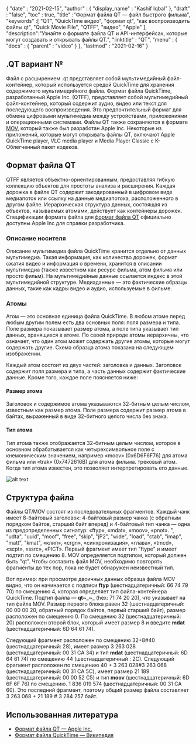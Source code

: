 {
  "date" : "2021-02-15",
  "author" : {
    "display_name" : "Kashif Iqbal"
},
  "draft" : "false",
  "toc" : true,
  "title" :"Формат файла QT — файл быстрого фильма",
  "keywords" :[ "QT", "QuickTime видео", "формат qt", "как воспроизводить файлы qt", "Quick Movie File", "QTFF", "видео", "Apple" ],
  "description":"Узнайте о формате файла QT и API-интерфейсах, которые могут создавать и открывать файлы QT.",
  "linktitle" : "QT",
  "menu" : {
    "docs" : {
      "parent" : "video"
}
},
  "lastmod" : "2021-02-16"
}

## .QT вариант №

Файл с расширением .qt представляет собой мультимедийный файл-контейнер, который используется средой QuickTime для хранения содержимого мультимедийного файла. Формат файла QuickTime, разработанный Apple Inc. (QTFF), представляет собой мультимедийный файл-контейнер, который содержит аудио, видео или текст для последующего воспроизведения. Это предпочтительный формат для обмена цифровыми мультимедиа между устройствами, приложениями и операционными системами. Файлы QT также сохраняются в формате [MOV](/ru/video/mov/), который также был разработан Apple Inc. Некоторые из приложений, которые могут открывать файлы QT, включают Apple QuickTime player, VLC media player и Media Player Classic с K- Облегченный пакет кодеков.

## Формат файла QT

QTFF является объектно-ориентированным, предоставляя гибкую коллекцию объектов для простоты анализа и расширения. Каждая дорожка в файле QT содержит закодированный в цифровом виде медиапоток или ссылку на данные медиапотока, расположенного в другом файле. Иерархическая структура данных, состоящая из объектов, называемых атомами, действует как контейнеры дорожек. Спецификации формата файла для [формат файла QT](https://developer.apple.com/documentation/quicktime-file-format) официально доступны Apple Inc для справки разработчика.

### Описание носителя

Описание мультимедиа файла QuickTime хранится отдельно от данных мультимедиа. Такая информация, как количество дорожек, формат сжатия видео и информация о времени, хранится в описании мультимедиа (также известном как ресурс фильма, атом фильма или просто фильм). На мультимедийные данные ссылается индекс в этой мультимедийной структуре. Медиаданные — это фактические образцы данных, такие как кадры видео и аудио, используемые в фильме.

### Атомы

Атом — это основная единица файла QuickTime. В любом атоме перед любым другим полем есть два основных поля: поля размера и типа. Поле размера показывает размер атома, а поле типа указывает тип данных, хранящихся в атоме. По своей природе атомы иерархичны, что означает, что один атом может содержать другие атомы, которые могут содержать другие. Схема образца атома показана на следующем изображении.

Каждый атом состоит из двух частей: заголовка и данных. Заголовок содержит поля размера и типа, а часть данных содержит фактические данные. Кроме того, каждое поле поясняется ниже:

#### Размер атома

Заголовок и содержимое атома указываются 32-битным целым числом, известным как размер атома. Поле размера содержит размер атома в байтах, выраженный в виде 32-битного целого числа без знака.

#### Тип атома

Тип атома также отображается 32-битным целым числом, которое в основном обрабатывается как четырехсимвольное поле с кнемоническим значением, например «moov» (0x6D6F6F76) для атома фильма или «trak» (0x7472616B) для атома фильма. трековый атом. Когда тип атома известен, это позволяет интерпретировать его данные.

![alt text](../QT_Sample_Atom.png "QT File Format")

## Структура файла ##

Файлы QT/MOV состоят из последовательных фрагментов. Каждый чанк имеет 8-байтовый заголовок: 4-байтовый размер чанка (с обратным порядком байтов, старший байт вперед) и 4-байтовый тип чанка — одна из предопределенных сигнатур: «ftyp», «mdat», «moov», «pnot». ", "udta", "uuid", "moof", "free", "skip", "jP2", "wide", "load", "ctab", "imap", "matt", "kmat", «клип», «crgn», «синхронизация», «глава», «tmcd», «scpt», «ssrc», «PICT». Первый фрагмент имеет тип "ftype" и имеет подтип по смещению 8. MOV определяется подтипом, который должен быть "qt". Чтобы составить файл MOV, необходимо повторять фрагменты до тех пор, пока не будет обнаружен неизвестный тип.

Вот пример: при просмотре двоичных данных образца файла MOV видно, что он начинается с подписи **ftyp** (шестнадцатеричный: 66 74 79 70) по смещению 4, которая определяет тип файла-контейнера QuickTime. Подтип файла — **qt~_~_** (hex: 71 74 20 20), что указывает на тип файла MOV. Размер первого блока равен 32 (шестнадцатеричный: 00 00 00 20, обратный порядок байтов, первый старший байт), размер расположен по смещению 0. По смещению 32 (шестнадцатеричный: 20) расположен второй блок, который имеет размер 8 и введите **mdat** (шестнадцатеричный: 6D 64 61 74).

Следующий фрагмент расположен по смещению 32+8#40 (шестнадцатеричный: 28), имеет размер 3 263 028 (шестнадцатеричный: 00 31 CA 34) и тип **mdat** (шестнадцатеричный: 6D 64 61 74) по смещению 44 (шестнадцатеричный : 2С). Следующий фрагмент расположен по смещению 40 + 3 263 028#3 263 068 (шестнадцатеричный: 00 31 CA 5C), имеет размер 21 189 (шестнадцатеричный: 00 00 52 C5) и тип **moov** (шестнадцатеричный: 6D 6F 6F 76) по смещению. 1 836 019 574 (шестнадцатеричный: 00 31 CA 60). Это последний фрагмент, поэтому общий размер файла составляет 3 263 068 + 21 189 # 3 284 257 байт.

## Использованная литература ##

* [Формат файла QT — Apple Inc.](https://developer.apple.com/documentation/quicktime-file-format)
* [Формат файла QuickTime — Википедия](https://en.wikipedia.org/wiki/QuickTime_File_Format)

